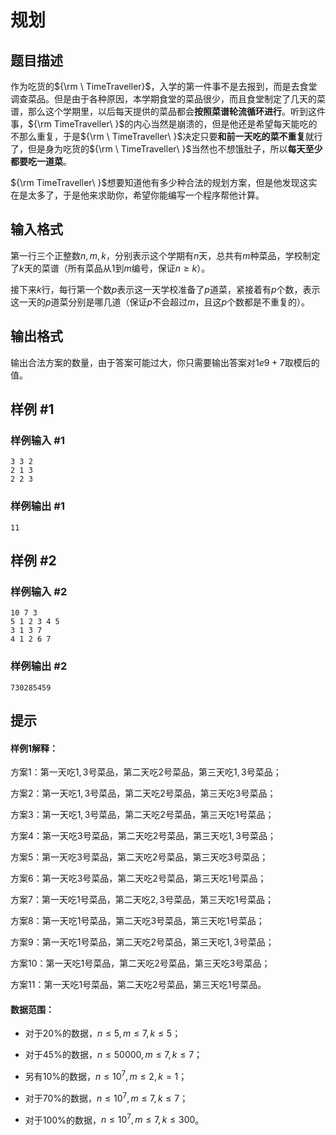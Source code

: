 # 规划

## 题目描述

作为吃货的${\rm \ TimeTraveller}$，入学的第一件事不是去报到，而是去食堂调查菜品。但是由于各种原因，本学期食堂的菜品很少，而且食堂制定了几天的菜谱，那么这个学期里，以后每天提供的菜品都会**按照菜谱轮流循环进行**。听到这件事，${\rm TimeTraveller\ }$的内心当然是崩溃的，但是他还是希望每天能吃的不那么重复，于是${\rm \  TimeTraveller\ }$决定只要**和前一天吃的菜不重复**就行了，但是身为吃货的${\rm \ TimeTraveller\ }$当然也不想饿肚子，所以**每天至少都要吃一道菜**。

${\rm TimeTraveller\ }$想要知道他有多少种合法的规划方案，但是他发现这实在是太多了，于是他来求助你，希望你能编写一个程序帮他计算。


## 输入格式

第一行三个正整数$n,m,k$，分别表示这个学期有$n$天，总共有$m$种菜品，学校制定了$k$天的菜谱（所有菜品从$1$到$m$编号，保证$n ≥ k$）。

接下来$k$行，每行第一个数$p$表示这一天学校准备了$p$道菜，紧接着有$p$个数，表示这一天的$p$道菜分别是哪几道（保证$p$不会超过$m$，且这$p$个数都是不重复的）。


## 输出格式

输出合法方案的数量，由于答案可能过大，你只需要输出答案对$1e9+7$取模后的值。

## 样例 #1

### 样例输入 #1
```
3 3 2
2 1 3
2 2 3
```

### 样例输出 #1

```
11
```

## 样例 #2

### 样例输入 #2
```
10 7 3
5 1 2 3 4 5
3 1 3 7
4 1 2 6 7
```

### 样例输出 #2

```
730285459
```

## 提示

#### 样例$1$解释：

方案$1$：第一天吃$1,3$号菜品，第二天吃$2$号菜品，第三天吃$1,3$号菜品；

方案$2$：第一天吃$1,3$号菜品，第二天吃$2$号菜品，第三天吃$3$号菜品；

方案$3$：第一天吃$1,3$号菜品，第二天吃$2$号菜品，第三天吃$1$号菜品；

方案$4$：第一天吃$3$号菜品，第二天吃$2$号菜品，第三天吃$1,3$号菜品；

方案$5$：第一天吃$3$号菜品，第二天吃$2$号菜品，第三天吃$3$号菜品；

方案$6$：第一天吃$3$号菜品，第二天吃$2$号菜品，第三天吃$1$号菜品；

方案$7$：第一天吃$1$号菜品，第二天吃$2,3$号菜品，第三天吃$1$号菜品；

方案$8$：第一天吃$1$号菜品，第二天吃$3$号菜品，第三天吃$1$号菜品；

方案$9$：第一天吃$1$号菜品，第二天吃$2$号菜品，第三天吃$1,3$号菜品；

方案$10$：第一天吃$1$号菜品，第二天吃$2$号菜品，第三天吃$3$号菜品；

方案$11$：第一天吃$1$号菜品，第二天吃$2$号菜品，第三天吃$1$号菜品。

#### 数据范围：

- 对于$20\%$的数据，$n≤ 5,m≤ 7,k≤ 5$；

- 对于$45\%$的数据，$n≤ 50000,m≤ 7,k≤ 7$；

- 另有$10\%$的数据，$n≤ 10^7,m≤ 2,k= 1$；

- 对于$70\%$的数据，$n≤ 10^7,m≤ 7,k≤ 7$；

- 对于$100\%$的数据，$n≤ 10^7,m≤ 7,k≤ 300$。
